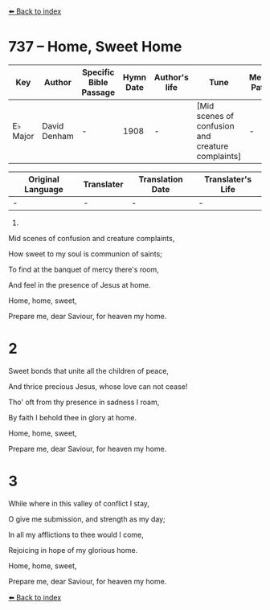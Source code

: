 [⬅️ Back to index](../README.md)

# 737 – Home, Sweet Home

Key | Author   | Specific Bible Passage     |Hymn Date |Author's life |Tune |Metrical Pattern   |Composer/Source
-- | --------- | ---------------------------|----------|--------------|-----|-------------------|-------------  
E♭ Major |David Denham |- |1908 |- |[Mid scenes of confusion and creature complaints] |- |Henry R. Bishop

Original Language | Translater | Translation Date   | Translater's Life  
----------------- | --------- | --------------------|-------------     
\- |- |- |-




1.

Mid scenes of confusion and creature complaints,

How sweet to my soul is communion of saints;

To find at the banquet of mercy there's room,

And feel in the presence of Jesus at home.

Home, home, sweet, 

Prepare me, dear Saviour, for heaven my home.



# 2

Sweet bonds that unite all the children of peace,

And thrice precious Jesus, whose love can not cease!

Tho' oft from thy presence in sadness I roam,

By faith I behold thee in glory at home.

Home, home, sweet,

Prepare me, dear Saviour, for heaven my home.



# 3

While where in this valley of conflict I stay,

O give me submission, and strength as my day;

In all my afflictions to thee would I come,

Rejoicing in hope of my glorious home.

Home, home, sweet,

Prepare me, dear Saviour, for heaven my home.

[⬅️ Back to index](../README.md)
